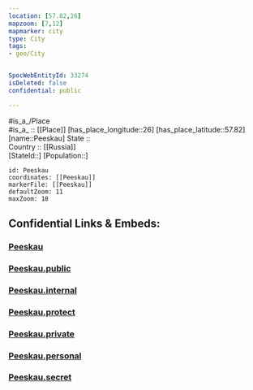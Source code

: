 ```yaml
---
location: [57.82,26] 
mapzoom: [7,12] 
mapmarker: city 
type: City
tags:
- geo/City


SpocWebEntityId: 33274
isDeleted: false
confidential: public

---
```

#is_a_/Place  
#is_a_ :: [[Place]] 
[has_place_longitude::26] 
[has_place_latitude::57.82] 
[name::Peeskau] 
State ::  
Country :: [[Russia]]  
[StateId::] 
[Population::] 



```leaflet
id: Peeskau
coordinates: [[Peeskau]] 
markerFile: [[Peeskau]] 
defaultZoom: 11 
maxZoom: 18
```


## Confidential Links & Embeds: 

### [Peeskau](/_Standards/Earth/Continent/Europe/Europe~North/Latvia/Regions~Latvia/Vidzeme/counties~Vidzeme/Valkas/City/Peeskau.md) 

### [Peeskau.public](/_public/Earth/Continent/Europe/Europe~North/Latvia/Regions~Latvia/Vidzeme/counties~Vidzeme/Valkas/City/Peeskau.public.md) 

### [Peeskau.internal](/_internal/Earth/Continent/Europe/Europe~North/Latvia/Regions~Latvia/Vidzeme/counties~Vidzeme/Valkas/City/Peeskau.internal.md) 

### [Peeskau.protect](/_protect/Earth/Continent/Europe/Europe~North/Latvia/Regions~Latvia/Vidzeme/counties~Vidzeme/Valkas/City/Peeskau.protect.md) 

### [Peeskau.private](/_private/Earth/Continent/Europe/Europe~North/Latvia/Regions~Latvia/Vidzeme/counties~Vidzeme/Valkas/City/Peeskau.private.md) 

### [Peeskau.personal](/_personal/Earth/Continent/Europe/Europe~North/Latvia/Regions~Latvia/Vidzeme/counties~Vidzeme/Valkas/City/Peeskau.personal.md) 

### [Peeskau.secret](/_secret/Earth/Continent/Europe/Europe~North/Latvia/Regions~Latvia/Vidzeme/counties~Vidzeme/Valkas/City/Peeskau.secret.md)

